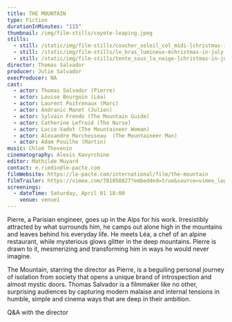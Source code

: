 ```yaml
---
title: THE MOUNTAIN
type: Fiction
durationInMinutes: "115"
thumbnail: /img/film-stills/coyote-leaping.jpeg
stills:
  - still: /static/img/film-stills/coucher_soleil_col_midi-ļchristmas-in-july.jpg
  - still: /static/img/film-stills/le_bras_lumineux-ёchristmas-in-july.jpg
  - still: /static/img/film-stills/tente_sous_la_neige-ļchristmas-in-july.jpg
director: Thomas Salvador
producer: Julie Salvador
execProducer: NA
cast:
  - actor: Thomas Salvador (Pierre)
  - actor: Louise Bourgoin (Léa)
  - actor: Laurent Poitrenaux (Marc)
  - actor: Andranic Manet (Julien)
  - actor: Sylvain Frendo (The Mountain Guide)
  - actor: Catherine Lefroid (The Nurse)
  - actor: Lucie Vadot (The Mountaineer Woman)
  - actor: Alexandre Marchesseau  (The Mountaineer Man)
  - actor: Adam Pouilhe (Martin)
music: Chloé Thevenin
cinematography: Alexis Kavyrchine
editor: Mathilde Muyard
contact: e.riedin@le-pacte.com
filmWebsite: https://le-pacte.com/international/film/the-mountain
filmTrailer: https://vimeo.com/781858827?embedded=true&source=vimeo_logo&owner=11931828
screenings:
  - dateTime: Saturday, April 01 18:00
    venue: venue1
---
```

Pierre, a Parisian engineer, goes up in the Alps for his work. Irresistibly attracted by what surrounds him, he camps out alone high in the mountains and leaves behind his everyday life. He meets Léa, a chef of an alpine restaurant, while mysterious glows glitter in the deep mountains. Pierre is drawn to it, mesmerizing and transforming him in ways he would never imagine. 

The Mountain, starring the director as Pierre, is a beguiling personal journey of  isolation from society that opens a unique brand of introspection and almost mystic doors.   Thomas Salvador is a filmmaker like no other, surprising audiences by capturing modern malaise and internal tensions in humble, simple and cinema ways that are deep in their ambition. 

Q﻿&A with the director